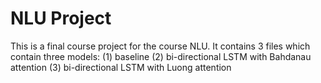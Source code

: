 # NLU Project

This is a final course project for the course NLU. It contains 3 files which contain three models: (1) baseline (2) bi-directional LSTM with Bahdanau attention (3) bi-directional LSTM with Luong attention
